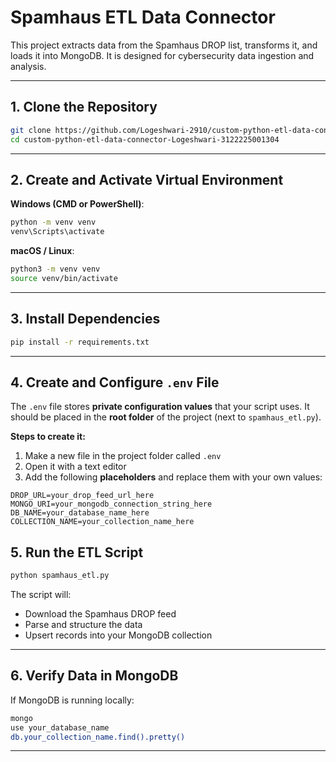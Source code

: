 

# Spamhaus ETL Data Connector

This project extracts data from the Spamhaus DROP list, transforms it, and loads it into MongoDB.
It is designed for cybersecurity data ingestion and analysis.

---

## 1. Clone the Repository

```bash
git clone https://github.com/Logeshwari-2910/custom-python-etl-data-connector-Logeshwari-3122225001304.git
cd custom-python-etl-data-connector-Logeshwari-3122225001304
```

---

##  2. Create and Activate Virtual Environment

**Windows (CMD or PowerShell)**:

```bash
python -m venv venv
venv\Scripts\activate
```

**macOS / Linux**:

```bash
python3 -m venv venv
source venv/bin/activate
```

---

##  3. Install Dependencies

```bash
pip install -r requirements.txt
```

---

##  4. Create and Configure `.env` File

The `.env` file stores **private configuration values** that your script uses.
It should be placed in the **root folder** of the project (next to `spamhaus_etl.py`).

**Steps to create it:**

1. Make a new file in the project folder called `.env`
2. Open it with a text editor
3. Add the following **placeholders** and replace them with your own values:

```env
DROP_URL=your_drop_feed_url_here
MONGO_URI=your_mongodb_connection_string_here
DB_NAME=your_database_name_here
COLLECTION_NAME=your_collection_name_here
```


## 5. Run the ETL Script

```bash
python spamhaus_etl.py
```

The script will:

* Download the Spamhaus DROP feed
* Parse and structure the data
* Upsert records into your MongoDB collection

---

## 6. Verify Data in MongoDB

If MongoDB is running locally:

```bash
mongo
use your_database_name
db.your_collection_name.find().pretty()
```

---

